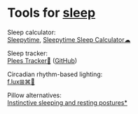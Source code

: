 
# Tools for [sleep](https://adequate.life/sleep/)

Sleep calculator:  
[Sleepytime](https://sleepopolis.com/calculators/sleep/),
[Sleepytime Sleep Calculator☁](https://sleepopolis.com/calculators/sleep/)

Sleep tracker:  
[Plees Tracker🤖](https://vmiklos.hu/plees-tracker/) ([GitHub](https://github.com/vmiklos/plees-tracker))

Circadian rhythm-based lighting:  
[f.lux⊞⌘🐧](https://justgetflux.com/)

Pillow alternatives:  
[Instinctive sleeping and resting postures*](https://www.ncbi.nlm.nih.gov/pmc/articles/PMC1119282/)
